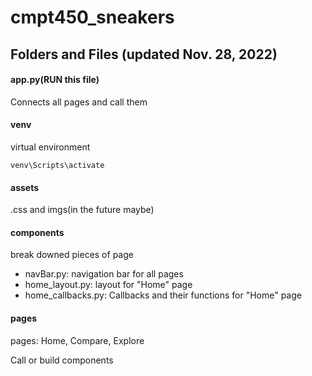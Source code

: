 # cmpt450_sneakers

## Folders and Files (updated Nov. 28, 2022)

#### app.py(**RUN this file**)
Connects all pages and call them 

#### venv
virtual environment

```
venv\Scripts\activate
```

#### assets
.css and imgs(in the future maybe)

#### components 
break downed pieces of page
- navBar.py: navigation bar for all pages 
- home_layout.py: layout for "Home" page
- home_callbacks.py: Callbacks and their functions for "Home" page

#### pages 
pages: Home, Compare, Explore

Call or build components 

